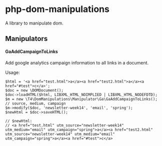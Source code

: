 # php-dom-manipulations

A library to manipulate dom.



## Manipulators

#### GaAddCampaignToLinks

Add google analytics campaign information to all links in a document.

Usage:

```
$html = '<a href="test.html">a</a><a href="test2.html">a</a><a href="#test">c</a>';
$doc = new \DOMDocument();
$doc->loadHTML($html, LIBXML_HTML_NOIMPLIED | LIBXML_HTML_NODEFDTD);
$m = new \T4\DomManipulations\Manipulator\Ga\GaAddCampaignToLinks();
// source, medium, campaign
$m->modify($doc, 'newsletter-week14', 'email', 'spring');
$newHtml = $doc->saveHTML();

// $newHtml:
// <a href="test.html" utm_source="newsletter-week14" utm_medium="email" utm_campaign="spring">a</a><a href="test2.html" utm_source="newsletter-week14" utm_medium="email" utm_campaign="spring">a</a><a href="#test">c</a>
        
```